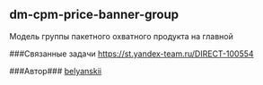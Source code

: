 ## dm-cpm-price-banner-group ##
Модель группы пакетного охватного продукта на главной

###Связанные задачи
https://st.yandex-team.ru/DIRECT-100554

###Автор###
[belyanskii](https://staff.yandex-team.ru/belyanskii)
